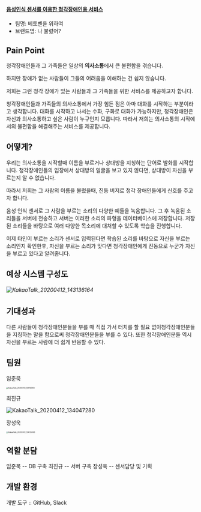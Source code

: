 #### **<u>음성인식 센서를 이용한 청각장애인용 서비스</u>**



- 팀명: 베토벤을 위하여
- 브랜드명: 나 불렀어?



## Pain Point

청각장애인들과 그 가족들은 일상의 **의사소통**에서 큰 불편함을 겪습니다. 

하지만 장애가 없는 사람들이 그들의 어려움을 이해하는 건 쉽지 않습니다. 

저희는 그런 청각 장애가 있는 사람들과 그 가족들을 위한 서비스를 제공하고자 합니다.  

청각장애인들과 가족들의 의사소통에서 가장 힘든 점은 아마 대화를 시작하는 부분이라고 생각합니다. 대화를 시작하고 나서는 수화, 구화로 대화가 가능하지만, 청각장애인은 자신과 의사소통하고 싶은 사람이 누구인지 모릅니다.  따라서 저희는 의사소통의 시작에서의 불편함을 해결해주는 서비스를 제공합니다.



## 어떻게?

우리는 의사소통을 시작할때 이름을 부르거나 상대방을 지칭하는 단어로 발화를 시작합니다. 청각장애인들의 입장에서 상대방의 얼굴을 보고 있지 않다면, 상대방이 자신을 부르는지 알 수 없습니다.

따라서 저희는 그 사람의 이름을 불렀을때,  진동 버저로 청각 장애인들에게 신호를 주고자 합니다.

음성 인식 센서로 그 사람을 부르는 소리의 다양한 예들을 녹음합니다.  그 후 녹음된 소리들을 서버에 전송하고 서버는 이러한 소리의 파형을 데이터베이스에 저장합니다. 저장된 소리들을 바탕으로 여러 다양한 목소리에 대처할 수 있도록 학습을 진행합니다. 

이제 타인이 부르는 소리가 센서로 입력된다면 학습된 소리를 바탕으로 자신을 부르는 소리인지 확인한후, 자신을 부르는 소리가 맞다면 청각장애인에게 진동으로 누군가 자신을 부르고 있다고 알려줍니다.



## 예상 시스템 구성도



###### <img src="C:\Users\baekk\Desktop\KakaoTalk_20200412_143136164.png" alt="KakaoTalk_20200412_143136164"  />




## 기대성과

다른 사람들이 청각장애인분들을 부를 때 직접 가서 터치를 할 필요 없이청각장애인분들을 지칭하는 말을 함으로써 청각장애인분들을 부를 수 있다.  또한 청각장애인분들 역시 자신을 부르는 사람에 더 쉽게 반응할 수 있다.

## 팀원
임준묵

<img src="C:\Users\baekk\Desktop\KakaoTalk_20200412_134156103.jpg" alt="KakaoTalk_20200412_134156103" style="zoom:33%;" />

최진규

![KakaoTalk_20200412_134047280](C:\Users\baekk\Desktop\KakaoTalk_20200412_134047280.jpg)

장성욱

<img src="C:\Users\baekk\Desktop\KakaoTalk_20200412_134125060.jpg" alt="KakaoTalk_20200412_134125060" style="zoom:33%;" />

## 역할 분담
임준묵 -- DB 구축
최진규 -- 서버 구축
장성욱 -- 센서담당 및 기획

## 개발 환경
개발 도구 :: GitHub, Slack